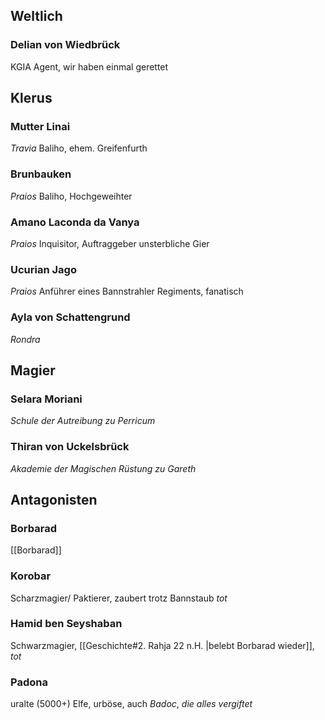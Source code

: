 ## Weltlich

### Delian von Wiedbrück
KGIA Agent, wir haben einmal gerettet

## Klerus

### Mutter Linai
*Travia*
Baliho, ehem. Greifenfurth
### Brunbauken
*Praios*
Baliho, Hochgeweihter

### Amano Laconda da Vanya
*Praios*
Inquisitor, Auftraggeber unsterbliche Gier

### Ucurian Jago
*Praios*
Anführer eines Bannstrahler Regiments, fanatisch

### Ayla von Schattengrund
*Rondra*
## Magier
### Selara Moriani 
*Schule der Autreibung zu Perricum*

### Thiran von Uckelsbrück
*Akademie der Magischen Rüstung zu Gareth*




## Antagonisten

### Borbarad 
[[Borbarad]]
### Korobar
Scharzmagier/ Paktierer, zaubert trotz Bannstaub *tot*
### Hamid ben Seyshaban
Schwarzmagier, [[Geschichte#2. Rahja 22 n.H. |belebt Borbarad wieder]], *tot*

### Padona 
uralte (5000+) Elfe, urböse, auch *Badoc*, *die alles vergiftet*





